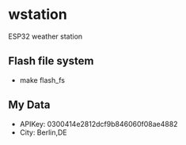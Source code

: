 # wstation

ESP32 weather station

## Flash file system

* make flash_fs

## My Data

* APIKey: 0300414e2812dcf9b846060f08ae4882
* City: Berlin,DE

